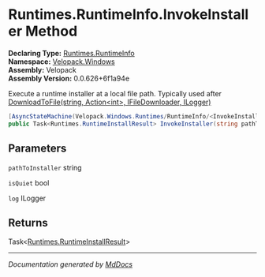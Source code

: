 ﻿<!--  
  <auto-generated>   
    The contents of this file were generated by a tool.  
    Changes to this file may be list if the file is regenerated  
  </auto-generated>   
-->

# Runtimes.RuntimeInfo.InvokeInstaller Method

**Declaring Type:** [Runtimes.RuntimeInfo](../index.md)  
**Namespace:** [Velopack.Windows](../../../index.md)  
**Assembly:** Velopack  
**Assembly Version:** 0.0.626+6f1a94e

 Execute a runtime installer at a local file path. Typically used after [DownloadToFile(string, Action\<int\>, IFileDownloader, ILogger)](DownloadToFile.md)

```csharp
[AsyncStateMachine(Velopack.Windows.Runtimes/RuntimeInfo/<InvokeInstaller>d__12)]
public Task<Runtimes.RuntimeInstallResult> InvokeInstaller(string pathToInstaller, bool isQuiet, ILogger log = null);
```

## Parameters

`pathToInstaller`  string

`isQuiet`  bool

`log`  ILogger

## Returns

Task\<[Runtimes.RuntimeInstallResult](../../RuntimeInstallResult/index.md)\>

___

*Documentation generated by [MdDocs](https://github.com/ap0llo/mddocs)*

